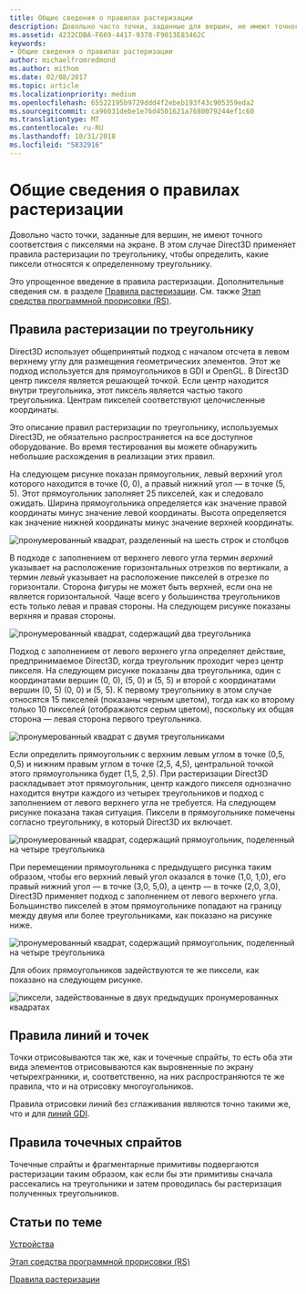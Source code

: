 ```yaml
---
title: Общие сведения о правилах растеризации
description: Довольно часто точки, заданные для вершин, не имеют точного соответствия с пикселями на экране. В этом случае Direct3D применяет правила растеризации по треугольнику, чтобы определить, какие пиксели относятся к определенному треугольнику.
ms.assetid: 4232CDBA-F669-4417-9378-F9013E83462C
keywords:
- Общие сведения о правилах растеризации
author: michaelfromredmond
ms.author: mithom
ms.date: 02/08/2017
ms.topic: article
ms.localizationpriority: medium
ms.openlocfilehash: 65522195b9729ddd4f2ebeb193f43c905359eda2
ms.sourcegitcommit: ca96031debe1e76d4501621a7680079244ef1c60
ms.translationtype: MT
ms.contentlocale: ru-RU
ms.lasthandoff: 10/31/2018
ms.locfileid: "5832916"
---
```

# <a name="introduction-to-rasterization-rules"></a>Общие сведения о правилах растеризации


Довольно часто точки, заданные для вершин, не имеют точного соответствия с пикселями на экране. В этом случае Direct3D применяет правила растеризации по треугольнику, чтобы определить, какие пиксели относятся к определенному треугольнику.

Это упрощенное введение в правила растеризации. Дополнительные сведения см. в разделе [Правила растеризации](rasterization-rules.md). См. также [Этап средства программной прорисовки (RS)](rasterizer-stage--rs-.md).

## <a name="span-idtrianglerasterizationrulesspanspan-idtrianglerasterizationrulesspanspan-idtrianglerasterizationrulesspantriangle-rasterization-rules"></a><span id="Triangle_Rasterization_Rules"></span><span id="triangle_rasterization_rules"></span><span id="TRIANGLE_RASTERIZATION_RULES"></span>Правила растеризации по треугольнику


Direct3D использует общепринятый подход с началом отсчета в левом верхнему углу для размещения геометрических элементов. Этот же подход используется для прямоугольников в GDI и OpenGL. В Direct3D центр пикселя является решающей точкой. Если центр находится внутри треугольника, этот пиксель является частью такого треугольника. Центрам пикселей соответствуют целочисленные координаты.

Это описание правил растеризации по треугольнику, используемых Direct3D, не обязательно распространяется на все доступное оборудование. Во время тестирования вы можете обнаружить небольшие расхождения в реализации этих правил.

На следующем рисунке показан прямоугольник, левый верхний угол которого находится в точке (0, 0), а правый нижний угол — в точке (5, 5). Этот прямоугольник заполняет 25 пикселей, как и следовало ожидать. Ширина прямоугольника определяется как значение правой координаты минус значение левой координаты. Высота определяется как значение нижней координаты минус значение верхней координаты.

![пронумерованный квадрат, разделенный на шесть строк и столбцов](images/pixmap.png)

В подходе с заполнением от верхнего левого угла термин *верхний* указывает на расположение горизонтальных отрезков по вертикали, а термин *левый* указывает на расположение пикселей в отрезке по горизонтали. Сторона фигуры не может быть верхней, если она не является горизонтальной. Чаще всего у большинства треугольников есть только левая и правая стороны. На следующем рисунке показаны верхняя и правая стороны.

![пронумерованный квадрат, содержащий два треугольника](images/triedge.png)

Подход с заполнением от левого верхнего угла определяет действие, предпринимаемое Direct3D, когда треугольник проходит через центр пикселя. На следующем рисунке показаны два треугольника, один с координатами вершин (0, 0), (5, 0) и (5, 5) и второй с координатами вершин (0, 5) (0, 0) и (5, 5). К первому треугольнику в этом случае относятся 15 пикселей (показаны черным цветом), тогда как ко второму только 10 пикселей (отображаются серым цветом), поскольку их общая сторона — левая сторона первого треугольника.

![пронумерованный квадрат с двумя треугольниками](images/twotris.png)

Если определить прямоугольник с верхним левым углом в точке (0,5, 0,5) и нижним правым углом в точке (2,5, 4,5), центральной точкой этого прямоугольника будет (1,5, 2,5). При растеризации Direct3D раскладывает этот прямоугольник, центр каждого пикселя однозначно находится внутри каждого из четырех треугольников и подход с заполнением от левого верхнего угла не требуется. На следующем рисунке показана такая ситуация. Пиксели в прямоугольнике помечены согласно треугольнику, в который Direct3D их включает.

![пронумерованный квадрат, содержащий прямоугольник, поделенный на четыре треугольника](images/noambig.png)

При перемещении прямоугольника с предыдущего рисунка таким образом, чтобы его верхний левый угол оказался в точке (1,0, 1,0), его правый нижний угол — в точке (3,0, 5,0), а центр — в точке (2,0, 3,0), Direct3D применяет подход с заполнением от левого верхнего угла. Большинство пикселей в этом прямоугольнике попадают на границу между двумя или более треугольниками, как показано на рисунке ниже.

![пронумерованный квадрат, содержащий прямоугольник, поделенный на четыре треугольника](images/fillrule.png)

Для обоих прямоугольников задействуются те же пиксели, как показано на следующем рисунке.

![пиксели, задействованные в двух предыдущих пронумерованных квадратах](images/samepix.png)

## <a name="span-idpointandlinerulesspanspan-idpointandlinerulesspanspan-idpointandlinerulesspanpoint-and-line-rules"></a><span id="Point_and_Line_Rules"></span><span id="point_and_line_rules"></span><span id="POINT_AND_LINE_RULES"></span>Правила линий и точек


Точки отрисовываются так же, как и точечные спрайты, то есть оба эти вида элементов отрисовываются как выровненные по экрану четырехгранники, и, соответственно, на них распространяются те же правила, что и на отрисовку многоугольников.

Правила отрисовки линий без сглаживания являются точно такими же, что и для [линий GDI](https://msdn.microsoft.com/library/windows/desktop/dd145027).

## <a name="span-idpointspriterulesspanspan-idpointspriterulesspanspan-idpointspriterulesspanpoint-sprite-rules"></a><span id="Point_Sprite_Rules"></span><span id="point_sprite_rules"></span><span id="POINT_SPRITE_RULES"></span>Правила точечных спрайтов


Точечные спрайты и фрагментарные примитивы подвергаются растеризации таким образом, как если бы эти примитивы сначала рассекались на треугольники и затем проводилась бы растеризация полученных треугольников.

## <a name="span-idrelated-topicsspanrelated-topics"></a><span id="related-topics"></span>Статьи по теме


[Устройства](devices.md)

[Этап средства программной прорисовки (RS)](rasterizer-stage--rs-.md)

[Правила растеризации](rasterization-rules.md)

 

 




